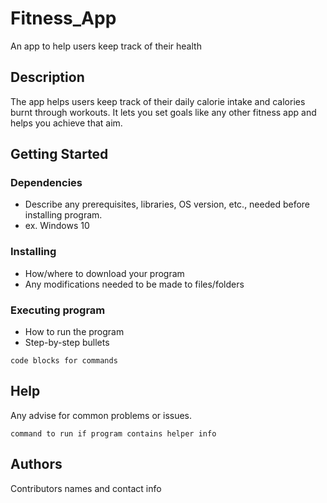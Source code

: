 # Fitness_App
An app to help users keep track of their health
## Description

The app helps users keep track of their daily calorie intake and calories burnt through workouts. It lets you set goals 
like any other fitness app and helps you achieve that aim.


## Getting Started

### Dependencies

* Describe any prerequisites, libraries, OS version, etc., needed before installing program.
* ex. Windows 10

### Installing

* How/where to download your program
* Any modifications needed to be made to files/folders

### Executing program

* How to run the program
* Step-by-step bullets
```
code blocks for commands
```

## Help

Any advise for common problems or issues.
```
command to run if program contains helper info
```

## Authors

Contributors names and contact info
